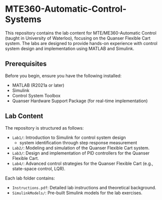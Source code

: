 # MTE360-Automatic-Control-Systems

This repository contains the lab content for MTE/ME360-Automatic Control (taught in University of Waterloo), focusing on the Quanser Flexible Cart system. The labs are designed to provide hands-on experience with control system design and implementation using MATLAB and Simulink.

## Prerequisites
Before you begin, ensure you have the following installed:
- MATLAB (R2021a or later)
- Simulink
- Control System Toolbox
- Quanser Hardware Support Package (for real-time implementation)

## Lab Content
The repository is structured as follows:
- `Lab1/`: Introduction to Simulink for control system design
  - system identification through step response measurement
- `Lab2/`: Modeling and simulation of the Quanser Flexible Cart system.
- `Lab3/`: Design and implementation of PID controllers for the Quanser Flexible Cart.
- `Lab4/`: Advanced control strategies for the Quanser Flexible Cart (e.g., state-space control, LQR).

Each lab folder contains:
- `Instructions.pdf`: Detailed lab instructions and theoretical background.
- `SimulinkModels/`: Pre-built Simulink models for the lab exercises.
